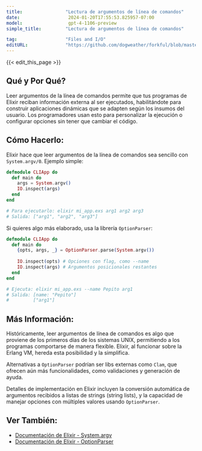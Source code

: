 ```yaml
---
title:                "Lectura de argumentos de línea de comandos"
date:                  2024-01-20T17:55:53.825957-07:00
model:                 gpt-4-1106-preview
simple_title:         "Lectura de argumentos de línea de comandos"

tag:                  "Files and I/O"
editURL:              "https://github.com/dogweather/forkful/blob/master/content/es/elixir/reading-command-line-arguments.md"
---
```


{{< edit_this_page >}}

## Qué y Por Qué?
Leer argumentos de la línea de comandos permite que tus programas de Elixir reciban información externa al ser ejecutados, habilitándote para construir aplicaciones dinámicas que se adapten según los insumos del usuario. Los programadores usan esto para personalizar la ejecución o configurar opciones sin tener que cambiar el código.

## Cómo Hacerlo:
Elixir hace que leer argumentos de la línea de comandos sea sencillo con `System.argv/0`. Ejemplo simple:

```elixir
defmodule CLIApp do
  def main do
    args = System.argv()
    IO.inspect(args)
  end
end

# Para ejecutarlo: elixir mi_app.exs arg1 arg2 arg3
# Salida: ["arg1", "arg2", "arg3"]
```

Si quieres algo más elaborado, usa la librería `OptionParser`:

```elixir
defmodule CLIApp do
  def main do
    {opts, args, _} = OptionParser.parse(System.argv())
    
    IO.inspect(opts) # Opciones con flag, como --name
    IO.inspect(args) # Argumentos posicionales restantes
  end
end

# Ejecuta: elixir mi_app.exs --name Pepito arg1
# Salida: [name: "Pepito"]
#         ["arg1"]
```

## Más Información:
Históricamente, leer argumentos de línea de comandos es algo que proviene de los primeros días de los sistemas UNIX, permitiendo a los programas comportarse de manera flexible. Elixir, al funcionar sobre la Erlang VM, hereda esta posibilidad y la simplifica.

Alternativas a `OptionParser` podrían ser libs externas como `Clam`, que ofrecen aún más funcionalidades, como validaciones y generación de ayuda.

Detalles de implementación en Elixir incluyen la conversión automática de argumentos recibidos a listas de strings (string lists), y la capacidad de manejar opciones con múltiples valores usando `OptionParser`.

## Ver También:
- [Documentación de Elixir - System.argv](https://hexdocs.pm/elixir/System.html#argv/0)
- [Documentación de Elixir - OptionParser](https://hexdocs.pm/elixir/OptionParser.html)
